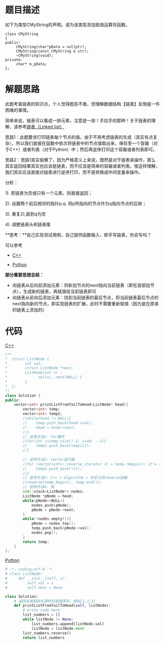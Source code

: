 # 题目描述

如下为类型CMyString的声明。请为该类型添加赋值运算符函数。
```
class CMyString
{
public:
     CMyString(char*pData = nullptr);
     CMyString(const CMyString & str);
     ~CMyString(void);
private:
     char* m_pData;
};
```

# 解题思路

此题考查链表的知识点，个人觉得题目不难，但理解数据结构【链表】反倒是一件困难的事情。

简单来说，链表可以看成一排元素，注意是一排！手拉手的那种！关于链表的理解，请参考[链表（Linked list）](Linkedlist.md)

思路1：此题要求打印链表每个节点的值，由于不用考虑链表的生成（其实有点复杂），所以我们直接在函数中依次将链表中的节点值取出来，保存至一个容器（对于C++）或者列表（对于Python）中；然后再逆序打印这个容器或者列表即可。

思路2：思路1其实偷懒了，因为严格意义上来说，既然是对于链表来操作，那么其实返回结果其实也应该是链表，而不应该是简单的容器或者列表。按这样理解，我们其实应该直接对链表进行逆序打印，而不是转换成中间变量来操作。

分析：

  1). 若链表为空或只有一个元素，则直接返回；

  2). 设置两个前后相邻的指针p,q. 将p所指向的节点作为q指向节点的后继；

  3). 重复2),直到q为空

  4). 调整链表头和链表尾

**思考：**自己实现测试用例，自己提供函数输入，即手写链表，你会写吗？

可以参考

- [C++](PrintListInReversedOrder.cpp)


- [Python](PrintListInReversedOrder.py)

**部分重要思想总结：**

- 向链表从后向前添加元素：将新加节点的next指向当前链表（即在首部加节点），生成新的链表，再赋值给当前链表即可
- 向链表从前向后添加元素：找到当前链表的最后节点，将当前链表最后节点的next指向新的节点，即实现链表的扩展，此时不需要重新赋值（因为是在原来的链表上添加的）

# 代码

[C++](PrintListInReversedOrder.cpp)

```c++
/**
*  struct ListNode {
*        int val;
*        struct ListNode *next;
*        ListNode(int x) :
*              val(x), next(NULL) {
*        }
*  };
*/
class Solution {
public:
    vector<int> printListFromTailToHead(ListNode* head){
        vector<int> temp;
        vector<int> temp2;
        //while(head != NULL){
        //    temp.push_back(head->val);
        //    head = head->next;
        //}
        // 逆序方法1: for循环
        //for(int i=temp.size()-1; i>=0; --i){
        //    temp2.push_back(temp[i]);
        //}
        
        // 逆序方法2: vector迭代器
        //for (vector<int>::reverse_iterator it = temp.rbegin(); it!= temp.rend(); it++){
        //    temp2.push_back(*it);
        //}
        // 逆序方法3: C++ < algorithm > 中定义的reverse函数
        //reverse(temp.begin(), temp.end());
        // 逆序方法4: 栈
        std::stack<ListNode*> nodes;
        ListNode *pNode = head;
        while(pNode!=NULL){
            nodes.push(pNode);
            pNode = pNode->next;
        }
        while(!nodes.empty()){
            pNode = nodes.top();
            temp.push_back(pNode->val);
            nodes.pop();
        }
        return temp;
    }
};
```

[Python](PrintListInReversedOrder.py)

```python
# -*- coding:utf-8 -*-
# class ListNode:
#     def __init__(self, x):
#         self.val = x
#         self.next = None

class Solution:
    # 返回从尾部到头部的列表值序列，例如[1,2,3]
    def printListFromTailToHead(self, listNode):
        # write code here
        list_numbers = []
        while listNode != None:
            list_numbers.append(listNode.val)
            listNode = listNode.next
        list_numbers.reverse()
        return list_numbers
```


